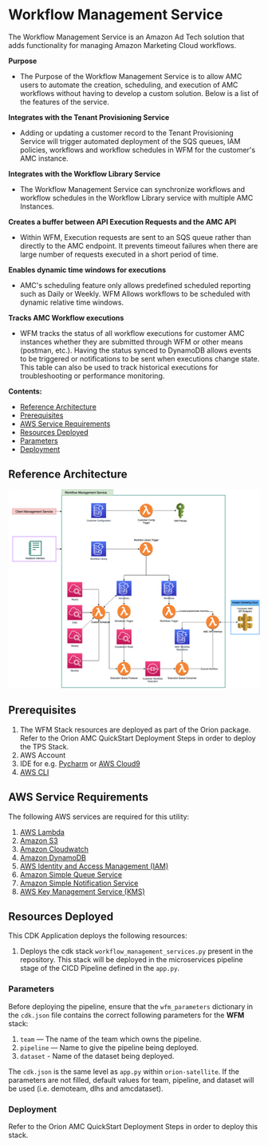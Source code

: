 # Workflow Management Service

The Workflow Management Service is an Amazon Ad Tech solution that adds functionality for managing Amazon Marketing Cloud workflows.

**Purpose**

- The Purpose of the Workflow Management Service is to allow AMC users to automate the creation, scheduling, and execution of AMC workflows without having to develop a custom solution. Below is a list of the features of the service.

**Integrates with the Tenant Provisioning Service**

- Adding or updating a customer record to the Tenant Provisioning Service will trigger automated deployment of the SQS queues, IAM policies, workflows and workflow schedules in WFM for the customer's AMC instance.

**Integrates with the Workflow Library Service**

- The Workflow Management Service can synchronize workflows and workflow schedules in the Workflow Library service with multiple AMC Instances.

**Creates a buffer between API Execution Requests and the AMC API**

- Within WFM, Execution requests are sent to an SQS queue rather than directly to the AMC endpoint. It prevents timeout failures when there are large number of requests executed in a short period of time.

**Enables dynamic time windows for executions**

- AMC's scheduling feature only allows predefined scheduled reporting such as Daily or Weekly. WFM Allows workflows to be scheduled with dynamic relative time windows.

**Tracks AMC Workflow executions**

- WFM tracks the status of all workflow executions for customer AMC instances whether they are submitted through WFM or other means (postman, etc.). Having the status synced to DynamoDB allows events to be triggered or notifications to be sent when executions change state. This table can also be used to track historical executions for troubleshooting or performance monitoring.

**Contents:**

- [Reference Architecture](#reference-architecture)
- [Prerequisites](#prerequisites)
- [AWS Service Requirements](#aws-service-requirements)
- [Resources Deployed](#resources-deployed)
- [Parameters](#parameters)
- [Deployment](#deployment)

## Reference Architecture

![Alt](/docs/static/images/wfm_pipeline.png)

## Prerequisites

1. The WFM Stack resources are deployed as part of the Orion package. Refer to the Orion AMC QuickStart Deployment Steps in order to deploy the TPS Stack.
2. AWS Account
3. IDE for e.g. [Pycharm](https://www.jetbrains.com/pycharm/) or [AWS Cloud9](https://aws.amazon.com/cloud9/)
4. [AWS CLI](https://docs.aws.amazon.com/cli/latest/userguide/install-cliv2.html)

## AWS Service Requirements

The following AWS services are required for this utility:

1. [AWS Lambda](https://aws.amazon.com/lambda/)
2. [Amazon S3](https://aws.amazon.com/s3/)
3. [Amazon Cloudwatch](https://aws.amazon.com/cloudwatch/)
4. [Amazon DynamoDB](https://aws.amazon.com/dynamodb/)
5. [AWS Identity and Access Management (IAM)](https://aws.amazon.com/iam/)
6. [Amazon Simple Queue Service](https://aws.amazon.com/sqs/)
7. [Amazon Simple Notification Service](https://aws.amazon.com/sns/)
8. [AWS Key Management Service (KMS)](https://aws.amazon.com/kms/)

## Resources Deployed

This CDK Application deploys the following resources:

1. Deploys the cdk stack `workflow_management_services.py` present in the repository. This stack will be deployed in the microservices pipeline stage of the CICD Pipeline defined in the `app.py`.

### Parameters

Before deploying the pipeline, ensure that the `wfm_parameters` dictionary in the `cdk.json` file contains the correct following parameters for the **WFM** stack:

1. `team` — The name of the team which owns the pipeline.
2. `pipeline` — Name to give the pipeline being deployed.
3. `dataset` - Name of the dataset being deployed.

The `cdk.json` is the same level as `app.py` within `orion-satellite`. If the parameters are not filled, default values for team, pipeline, and dataset will be used (i.e. demoteam, dlhs and amcdataset).

### Deployment

Refer to the Orion AMC QuickStart Deployment Steps in order to deploy this stack.
